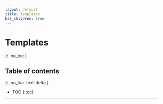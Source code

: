 ```yaml
---
layout: default
title: Templates
has_children: true
---
```


# Templates
{: .no_toc }

## Table of contents
{: .no_toc .text-delta }

- TOC
{:toc}

---
